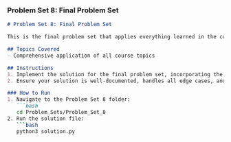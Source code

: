 ### **Problem Set 8: Final Problem Set**
```markdown
# Problem Set 8: Final Problem Set

This is the final problem set that applies everything learned in the course.

## Topics Covered
- Comprehensive application of all course topics

## Instructions
1. Implement the solution for the final problem set, incorporating the techniques and concepts you've learned throughout the course.
2. Ensure your solution is well-documented, handles all edge cases, and is efficient.

### How to Run
1. Navigate to the Problem Set 8 folder:
   ```bash
   cd Problem_Sets/Problem_Set_8
2. Run the solution file:
   ```bash
   python3 solution.py